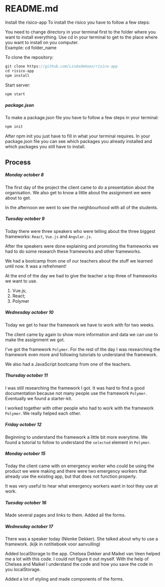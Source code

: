 <!-- # Polymer App Toolbox - Starter Kit

[![Build Status](https://travis-ci.org/Polymer/polymer-starter-kit.svg?branch=master)](https://travis-ci.org/Polymer/polymer-starter-kit)

This template is a starting point for building apps using a drawer-based
layout. The layout is provided by `app-layout` elements.

This template, along with the `polymer-cli` toolchain, also demonstrates use
of the "PRPL pattern" This pattern allows fast first delivery and interaction with
the content at the initial route requested by the user, along with fast subsequent
navigation by pre-caching the remaining components required by the app and
progressively loading them on-demand as the user navigates through the app.

The PRPL pattern, in a nutshell:

* **Push** components required for the initial route
* **Render** initial route ASAP
* **Pre-cache** components for remaining routes
* **Lazy-load** and progressively upgrade next routes on-demand

### Setup

##### Prerequisites

Install [Polymer CLI](https://github.com/Polymer/polymer-cli) using
[npm](https://www.npmjs.com) (we assume you have pre-installed [node.js](https://nodejs.org)).

    npm install -g polymer-cli@next

##### Initialize project from template

    mkdir my-app
    cd my-app
    polymer init polymer-3-starter-kit

### Start the development server

This command serves the app at `http://127.0.0.1:8081` and provides basic URL
routing for the app:

    npm start

### Build

The `npm run build` command builds your Polymer application for production, using build configuration options provided by the command line or in your project's `polymer.json` file.

You can configure your `polymer.json` file to create multiple builds. This is necessary if you will be serving different builds optimized for different browsers. You can define your own named builds, or use presets. See the documentation on [building your project for production](https://www.polymer-project.org/3.0/toolbox/build-for-production) for more information.

The Polymer Starter Kit is configured to create three builds. These builds will be output to a subdirectory under the `build/` directory as follows:

```
build/
  es5-bundled/
  es6-bundled/
  esm-bundled/
```

* `es5-bundled` is a bundled, minified build with a service worker. ES6 code is compiled to ES5 for compatibility with older browsers.
* `es6-bundled` is a bundled, minified build with a service worker. ES6 code is served as-is. This build is for browsers that can handle ES6 code - see [building your project for production](https://www.polymer-project.org/3.0/toolbox/build-for-production#compiling) for a list.
* `esm-bundled` is a bundled, minified build with a service worker. It uses standard ES module import/export statements for browsers that support them.

Run `polymer help build` for the full list of available options and optimizations. Also, see the documentation on the [polymer.json specification](https://www.polymer-project.org/3.0/docs/tools/polymer-json) and [building your Polymer application for production](https://www.polymer-project.org/3.0/toolbox/build-for-production).

### Preview the build

This command serves your app. Replace `build-folder-name` with the folder name of the build you want to serve.

    npm start build/build-folder-name/

### Run tests

This command will run [Web Component Tester](https://github.com/Polymer/web-component-tester)
against the browsers currently installed on your machine:

    npm test

If running Windows you will need to set the following environment variables:

- LAUNCHPAD_BROWSERS
- LAUNCHPAD_CHROME

Read More here [daffl/launchpad](https://github.com/daffl/launchpad#environment-variables-impacting-local-browsers-detection)

---

Looking for our older PSK2 Polycast or migration blog post? See [the previous README](https://github.com/Polymer/polymer-starter-kit/blob/v3.2.1/README.md). -->

# README.md

Install the risico-app
To install the risico you have to follow a few steps:

You need to change directory in your terminal first to the folder where you want to install everything. Use cd in your terminal to get to the place where you want to install on you computer.  
Example: cd folder_name

To clone the repository:

```js
git clone https://github.com/LindadeHaan/risico-app  
cd risico-app  
npm install
```

Start server:
```js
npm start
```
##### package.json
To make a package.json file you have to follow a few steps in your terminal:

```js
npm init
```
After npm init you just have to fill in what your terminal requires. In your package.json file you can see which packages you already installed and which packages you still have to install.


## Process

##### Monday october 8
The first day of the project the client came to do a presentation about the organisation.
We also get to know a little about the assignment we were about to get.

In the afternoon we went to see the neighbourhood with all of the students.

##### Tuesday october 9
Today there were three speakers who were telling about the three biggest frameworks: `React`, `Vue.js` and `Angular.js`.

After the speakers were done explaining and promoting the frameworks we had to do some research these frameworks and other frameworks.

We had a bootcamp from one of our teachers about the stuff we learned until now. It was a refrehment!

At the end of the day we had to give the teacher a top three of frameworks we want to use.
1. Vue.js;
2. React;
3. Polymer

##### Wednesday october 10
Today we get to hear the framework we have to work with for two weeks.

The client came by again to show more information and data we can use to make the assignment we got.

I've got the framework `Polymer`.
For the rest of the day I was researching the framework even more and following tutorials to understand the framework.

We also had a JavaScript bootcamp from one of the teachers.

##### Thursday october 11
I was still researching the framework I got. It was hard to find a good documentation because not many people use the framework `Polymer`.
Eventually we found a starter-kit.

I worked together with other people who had to work with the framework `Polymer`. We really helped each other.

##### Friday october 12
Beginning to understand the framework a little bit more everytime. We found a tutorial to follow to understand the `selected` element in `Polymer`.

##### Monday october 15
Today the client came with on emergency worker who could be using the product we were making and there were two emergency workers that already use the existing app, but that does not function properly.

It was very useful to hear what emergency workers want in tool they use at work.

##### Tuesday october 16
Made several pages and links to them. Added all the forms.

##### Wednesday october 17
There was a speaker today (Nienke Dekker). She talked about why to use a framework. (kijk in notitieboek voor aanvulling)

Added localStorage to the app. Chelsea Dekker and Maikel van Veen helped me a lot with this code. I could not figure it out myself. With the help of Chelsea and Maikel I understand the code and how you save the code in you localStorage.

Added a lot of styling and made components of the forms.
